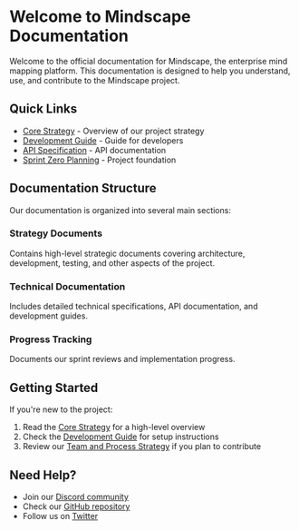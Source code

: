# Welcome to Mindscape Documentation

Welcome to the official documentation for Mindscape, the enterprise mind mapping platform. This documentation is designed to help you understand, use, and contribute to the Mindscape project.

## Quick Links

- [Core Strategy](strategy/CORE_STRATEGY) - Overview of our project strategy
- [Development Guide](technical/development/DEVELOPMENT_GUIDE) - Guide for developers
- [API Specification](technical/api/API_SPECIFICATION) - API documentation
- [Sprint Zero Planning](/progress/SPRINT_ZERO_PLANNING) - Project foundation

## Documentation Structure

Our documentation is organized into several main sections:

### Strategy Documents
Contains high-level strategic documents covering architecture, development, testing, and other aspects of the project.

### Technical Documentation
Includes detailed technical specifications, API documentation, and development guides.

### Progress Tracking
Documents our sprint reviews and implementation progress.

## Getting Started

If you're new to the project:

1. Read the [Core Strategy](strategy/CORE_STRATEGY) for a high-level overview
2. Check the [Development Guide](technical/development/DEVELOPMENT_GUIDE) for setup instructions
3. Review our [Team and Process Strategy](strategy/TEAM_AND_PROCESS_STRATEGY) if you plan to contribute

## Need Help?

- Join our [Discord community](https://discord.gg/mindscape)
- Check our [GitHub repository](https://github.com/mindscape/mindscape)
- Follow us on [Twitter](https://twitter.com/mindscape) 
